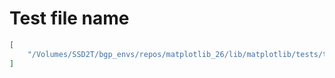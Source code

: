 # Test file name

```json
[
    "/Volumes/SSD2T/bgp_envs/repos/matplotlib_26/lib/matplotlib/tests/test_axes.py"
]
```
